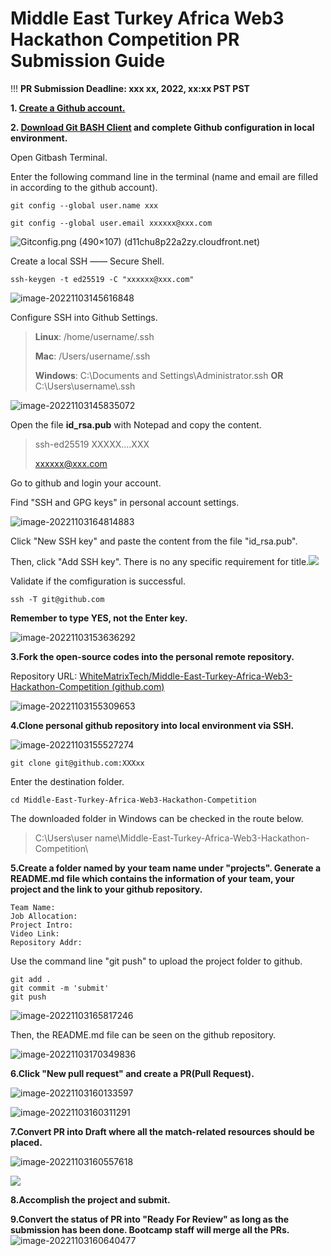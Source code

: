 # Middle East Turkey Africa Web3 Hackathon Competition PR Submission Guide

!!!  **PR Submission Deadline: xxx xx, 2022, xx:xx PST PST**

**1. [Create a Github account.](https://github.com/)**

**2. [Download Git BASH Client](https://gitforwindows.org/) and complete Github configuration in local environment.**

   Open Gitbash Terminal.

   Enter the following command line in the terminal (name and email are filled in according to the github account).

    git config --global user.name xxx
       
    git config --global user.email xxxxxx@xxx.com

![Gitconfig.png (490×107) (d11chu8p22a2zy.cloudfront.net)](https://d11chu8p22a2zy.cloudfront.net/Middle-East-Turkey-Africa-Web3-Hackathon-Competition/Gitconfig.png)

   Create a local SSH —— Secure Shell.

    ssh-keygen -t ed25519 -C "xxxxxx@xxx.com"
![image-20221103145616848](https://d11chu8p22a2zy.cloudfront.net/Middle-East-Turkey-Africa-Web3-Hackathon-Competition/image-20221103145616848.png)

   Configure SSH into Github Settings.

> **Linux**: /home/username/.ssh
>
> **Mac**:  /Users/username/.ssh
>
> **Windows**: C:\Documents and Settings\Administrator\.ssh **OR** C:\Users\username\\.ssh


![image-20221103145835072](https://d11chu8p22a2zy.cloudfront.net/Middle-East-Turkey-Africa-Web3-Hackathon-Competition/image-20221103145835072.png)


Open the file **id_rsa.pub** with Notepad and copy the content.
> ssh-ed25519 XXXXX....XXX
>
> xxxxxx@xxx.com

   Go to github and login your account.

   Find "SSH and GPG keys" in personal account settings.

![image-20221103164814883](https://d11chu8p22a2zy.cloudfront.net/Middle-East-Turkey-Africa-Web3-Hackathon-Competition/image-20221103164814883.png)

   Click "New SSH key" and paste the content from the file "id_rsa.pub". 

   Then, click "Add SSH key". There is no any specific requirement for title.![](https://d11chu8p22a2zy.cloudfront.net/SSH+and+GPG+keys.png)

Validate if the comfiguration is successful.

    ssh -T git@github.com

**Remember to type YES, not the Enter key.**

![image-20221103153636292](https://d11chu8p22a2zy.cloudfront.net/Middle-East-Turkey-Africa-Web3-Hackathon-Competition/image-20221103153636292.png)

**3.Fork the open-source codes into the personal remote repository.**

Repository URL: [WhiteMatrixTech/Middle-East-Turkey-Africa-Web3-Hackathon-Competition (github.com)](https://github.com/WhiteMatrixTech/Middle-East-Turkey-Africa-Web3-Hackathon-Competition)

![image-20221103155309653](https://d11chu8p22a2zy.cloudfront.net/Middle-East-Turkey-Africa-Web3-Hackathon-Competition/image-20221103155309653.png)

**4.Clone personal github repository into local environment via SSH.**

![image-20221103155527274](https://d11chu8p22a2zy.cloudfront.net/Middle-East-Turkey-Africa-Web3-Hackathon-Competition/image-20221103155527274.png)

    git clone git@github.com:XXXxx

  Enter the destination folder.

``` 
cd Middle-East-Turkey-Africa-Web3-Hackathon-Competition
```

  The downloaded folder in Windows can be checked in the route below.

> C:\Users\user name\Middle-East-Turkey-Africa-Web3-Hackathon-Competition\

**5.Create a folder named by your team name under "projects". Generate a README.md file which contains the information of your team, your project and the link to your github repository.**

	Team Name:
	Job Allocation:
	Project Intro:
	Video Link:
	Repository Addr:

Use the command line "git push" to upload the project folder to github.

    git add .
    git commit -m 'submit'
    git push 

![image-20221103165817246](https://d11chu8p22a2zy.cloudfront.net/Middle-East-Turkey-Africa-Web3-Hackathon-Competition/image-20221103165817246.png)

  Then, the README.md file can be seen on the github repository.

![image-20221103170349836](https://d11chu8p22a2zy.cloudfront.net/Middle-East-Turkey-Africa-Web3-Hackathon-Competition/image-20221103170349836.png)

**6.Click "New pull request" and create a PR(Pull Request).**

![image-20221103160133597](https://d11chu8p22a2zy.cloudfront.net/Middle-East-Turkey-Africa-Web3-Hackathon-Competition/image-20221103160133597.png)

![image-20221103160311291](https://d11chu8p22a2zy.cloudfront.net/Middle-East-Turkey-Africa-Web3-Hackathon-Competition/image-20221103160311291.png)

**7.Convert PR into Draft where all the match-related resources should be placed.**

![image-20221103160557618](https://d11chu8p22a2zy.cloudfront.net/Middle-East-Turkey-Africa-Web3-Hackathon-Competition/image-20221103160557618.png)

![](	
https://d3f4u6mt7x0ttm.cloudfront.net/8237.png)

**8.Accomplish the project and submit.**

**9.Convert the status of PR into "Ready For Review" as long as the submission has been done. Bootcamp staff will merge all the PRs.**
![image-20221103160640477](https://d11chu8p22a2zy.cloudfront.net/Middle-East-Turkey-Africa-Web3-Hackathon-Competition/image-20221103160640477.png)
